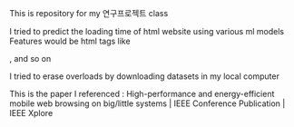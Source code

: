 This is repository for my 연구프로젝트 class

I tried to predict the loading time of html website using various ml models
Features would be html tags like <div>, <a> and so on
  
I tried to erase overloads by downloading datasets in my local computer

This is the paper I referenced : High-performance and energy-efficient mobile web browsing on big/little systems | IEEE Conference Publication | IEEE Xplore
